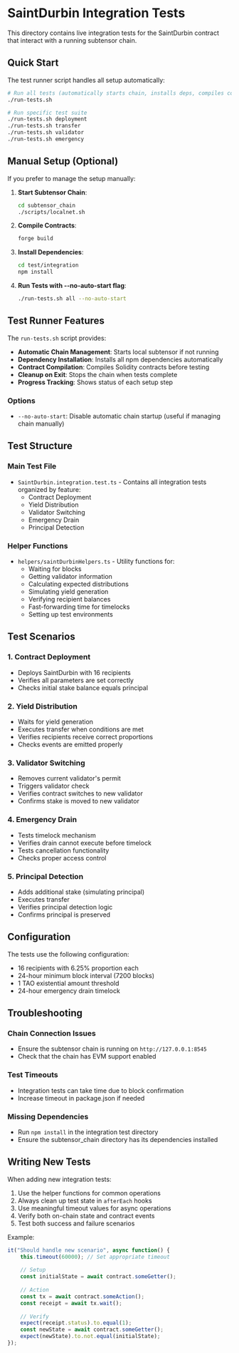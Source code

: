 # SaintDurbin Integration Tests

This directory contains live integration tests for the SaintDurbin contract that interact with a running subtensor chain.

## Quick Start

The test runner script handles all setup automatically:

```bash
# Run all tests (automatically starts chain, installs deps, compiles contracts)
./run-tests.sh

# Run specific test suite
./run-tests.sh deployment
./run-tests.sh transfer
./run-tests.sh validator
./run-tests.sh emergency
```

## Manual Setup (Optional)

If you prefer to manage the setup manually:

1. **Start Subtensor Chain**: 
   ```bash
   cd subtensor_chain
   ./scripts/localnet.sh
   ```

2. **Compile Contracts**: 
   ```bash
   forge build
   ```

3. **Install Dependencies**: 
   ```bash
   cd test/integration
   npm install
   ```

4. **Run Tests with --no-auto-start flag**:
   ```bash
   ./run-tests.sh all --no-auto-start
   ```

## Test Runner Features

The `run-tests.sh` script provides:

- **Automatic Chain Management**: Starts local subtensor if not running
- **Dependency Installation**: Installs all npm dependencies automatically
- **Contract Compilation**: Compiles Solidity contracts before testing
- **Cleanup on Exit**: Stops the chain when tests complete
- **Progress Tracking**: Shows status of each setup step

### Options

- `--no-auto-start`: Disable automatic chain startup (useful if managing chain manually)

## Test Structure

### Main Test File
- `SaintDurbin.integration.test.ts` - Contains all integration tests organized by feature:
  - Contract Deployment
  - Yield Distribution
  - Validator Switching
  - Emergency Drain
  - Principal Detection

### Helper Functions
- `helpers/saintDurbinHelpers.ts` - Utility functions for:
  - Waiting for blocks
  - Getting validator information
  - Calculating expected distributions
  - Simulating yield generation
  - Verifying recipient balances
  - Fast-forwarding time for timelocks
  - Setting up test environments

## Test Scenarios

### 1. Contract Deployment
- Deploys SaintDurbin with 16 recipients
- Verifies all parameters are set correctly
- Checks initial stake balance equals principal

### 2. Yield Distribution
- Waits for yield generation
- Executes transfer when conditions are met
- Verifies recipients receive correct proportions
- Checks events are emitted properly

### 3. Validator Switching
- Removes current validator's permit
- Triggers validator check
- Verifies contract switches to new validator
- Confirms stake is moved to new validator

### 4. Emergency Drain
- Tests timelock mechanism
- Verifies drain cannot execute before timelock
- Tests cancellation functionality
- Checks proper access control

### 5. Principal Detection
- Adds additional stake (simulating principal)
- Executes transfer
- Verifies principal detection logic
- Confirms principal is preserved

## Configuration

The tests use the following configuration:
- 16 recipients with 6.25% proportion each
- 24-hour minimum block interval (7200 blocks)
- 1 TAO existential amount threshold
- 24-hour emergency drain timelock

## Troubleshooting

### Chain Connection Issues
- Ensure the subtensor chain is running on `http://127.0.0.1:8545`
- Check that the chain has EVM support enabled

### Test Timeouts
- Integration tests can take time due to block confirmation
- Increase timeout in package.json if needed

### Missing Dependencies
- Run `npm install` in the integration test directory
- Ensure the subtensor_chain directory has its dependencies installed

## Writing New Tests

When adding new integration tests:

1. Use the helper functions for common operations
2. Always clean up test state in `afterEach` hooks
3. Use meaningful timeout values for async operations
4. Verify both on-chain state and contract events
5. Test both success and failure scenarios

Example:
```typescript
it("Should handle new scenario", async function() {
    this.timeout(60000); // Set appropriate timeout
    
    // Setup
    const initialState = await contract.someGetter();
    
    // Action
    const tx = await contract.someAction();
    const receipt = await tx.wait();
    
    // Verify
    expect(receipt.status).to.equal(1);
    const newState = await contract.someGetter();
    expect(newState).to.not.equal(initialState);
});